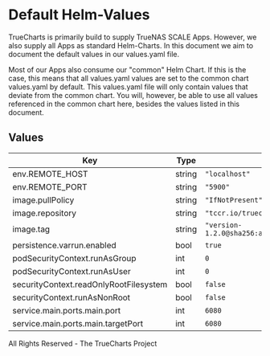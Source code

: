 # Default Helm-Values

TrueCharts is primarily build to supply TrueNAS SCALE Apps.
However, we also supply all Apps as standard Helm-Charts. In this document we aim to document the default values in our values.yaml file.

Most of our Apps also consume our "common" Helm Chart.
If this is the case, this means that all values.yaml values are set to the common chart values.yaml by default. This values.yaml file will only contain values that deviate from the common chart.
You will, however, be able to use all values referenced in the common chart here, besides the values listed in this document.

## Values

| Key | Type | Default | Description |
|-----|------|---------|-------------|
| env.REMOTE_HOST | string | `"localhost"` |  |
| env.REMOTE_PORT | string | `"5900"` |  |
| image.pullPolicy | string | `"IfNotPresent"` |  |
| image.repository | string | `"tccr.io/truecharts/novnc"` |  |
| image.tag | string | `"version-1.2.0@sha256:aac782a823a7c34efce17d635a706cf967c6690784f0da9bd8efd4bb0bb598c1"` |  |
| persistence.varrun.enabled | bool | `true` |  |
| podSecurityContext.runAsGroup | int | `0` |  |
| podSecurityContext.runAsUser | int | `0` |  |
| securityContext.readOnlyRootFilesystem | bool | `false` |  |
| securityContext.runAsNonRoot | bool | `false` |  |
| service.main.ports.main.port | int | `6080` |  |
| service.main.ports.main.targetPort | int | `6080` |  |

All Rights Reserved - The TrueCharts Project
